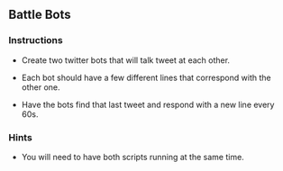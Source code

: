 ## Battle Bots

### Instructions

* Create two twitter bots that will talk tweet at each other. 

* Each bot should have a few different lines that correspond with the other one.

* Have the bots find that last tweet and respond with a new line every 60s.

### Hints

* You will need to have both scripts running at the same time.
